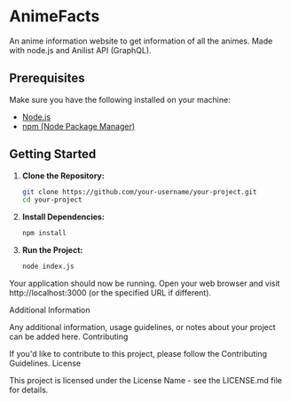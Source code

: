 
# AnimeFacts

An anime information website to get information of all the animes. Made with node.js and Anilist API (GraphQL).

## Prerequisites

Make sure you have the following installed on your machine:

- [Node.js](https://nodejs.org/)
- [npm (Node Package Manager)](https://www.npmjs.com/)

## Getting Started

1. **Clone the Repository:**

   ```bash
   git clone https://github.com/your-username/your-project.git
   cd your-project

2. **Install Dependencies:** 
    ```bash
    npm install

3. **Run the Project:**

    ```bash
    node index.js

Your application should now be running. Open your web browser and visit http://localhost:3000 (or the specified URL if different).



Additional Information

Any additional information, usage guidelines, or notes about your project can be added here.
Contributing

If you'd like to contribute to this project, please follow the Contributing Guidelines.
License

This project is licensed under the License Name - see the LICENSE.md file for details.

